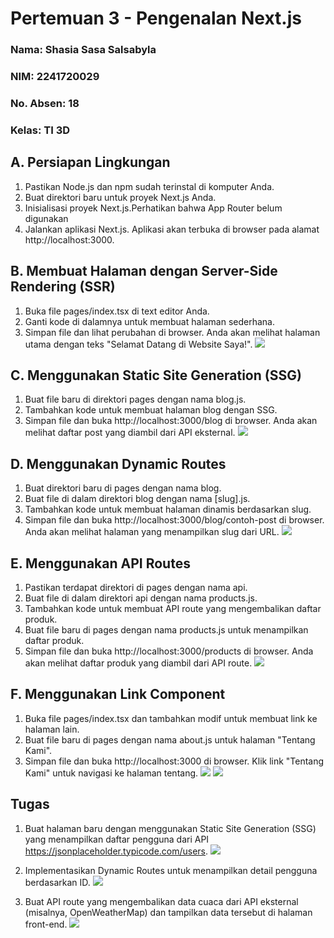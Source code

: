 # Pertemuan 3 - Pengenalan Next.js
### Nama: Shasia Sasa Salsabyla
### NIM: 2241720029
### No. Absen: 18
### Kelas: TI 3D

## A. Persiapan Lingkungan
1. Pastikan Node.js dan npm sudah terinstal di komputer Anda. 
2. Buat direktori baru untuk proyek Next.js Anda.
3. Inisialisasi proyek Next.js.Perhatikan bahwa App Router belum digunakan
4. Jalankan aplikasi Next.js. Aplikasi akan terbuka di browser pada alamat http://localhost:3000.

## B. Membuat Halaman dengan Server-Side Rendering (SSR)
1. Buka file pages/index.tsx di text editor Anda.
2. Ganti kode di dalamnya untuk membuat halaman sederhana.
3. Simpan file dan lihat perubahan di browser. Anda akan melihat halaman utama dengan teks "Selamat Datang di Website Saya!".
    <img src="screenshot\1.png">

## C. Menggunakan Static Site Generation (SSG)
1. Buat file baru di direktori pages dengan nama blog.js.
2. Tambahkan kode untuk membuat halaman blog dengan SSG.
3. Simpan file dan buka http://localhost:3000/blog di browser. Anda akan melihat daftar post yang diambil dari API eksternal.
    <img src="screenshot\2.png">

## D. Menggunakan Dynamic Routes
1. Buat direktori baru di pages dengan nama blog.
2. Buat file di dalam direktori blog dengan nama [slug].js.
3. Tambahkan kode untuk membuat halaman dinamis berdasarkan slug.
4. Simpan file dan buka http://localhost:3000/blog/contoh-post di browser. Anda akan melihat halaman yang menampilkan slug dari URL.
    <img src="screenshot\3.png">

## E. Menggunakan API Routes
1. Pastikan terdapat direktori di pages dengan nama api.
2. Buat file di dalam direktori api dengan nama products.js.
3. Tambahkan kode untuk membuat API route yang mengembalikan daftar produk.
4. Buat file baru di pages dengan nama products.js untuk menampilkan daftar produk.
5. Simpan file dan buka http://localhost:3000/products di browser. Anda akan melihat daftar produk yang diambil dari API route.
    <img src="screenshot\4.png">

## F. Menggunakan Link Component
1. Buka file pages/index.tsx dan tambahkan modif untuk membuat link ke halaman lain.
2. Buat file baru di pages dengan nama about.js untuk halaman "Tentang Kami".
3. Simpan file dan buka http://localhost:3000 di browser. Klik link "Tentang Kami" untuk navigasi ke halaman tentang.
    <img src="screenshot\5.png">
    <img src="screenshot\6.png">
## Tugas
1. Buat halaman baru dengan menggunakan Static Site Generation (SSG) yang menampilkan daftar pengguna dari API https://jsonplaceholder.typicode.com/users.
    <img src="screenshot\7.png">

2. Implementasikan Dynamic Routes untuk menampilkan detail pengguna berdasarkan ID.
    <img src="screenshot\8.png">

3. Buat API route yang mengembalikan data cuaca dari API eksternal (misalnya, OpenWeatherMap) dan tampilkan data tersebut di halaman front-end.
    <img src="screenshot\9.png">